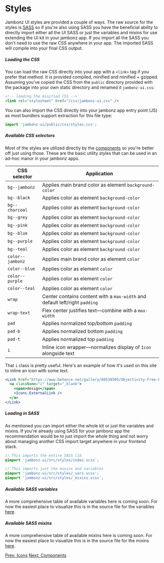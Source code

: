 # Styles

Jambonz UI styles are provided a couple of ways. The raw source for the styles is [SASS]() so if you're also using SASS you have the beneficial ability to directly import either all the UI SASS or just the variables and mixins for use extending the UI kit in your jambonz app. If you import all the SASS you don't need to use the raw CSS anywhere in your app. The imported SASS will compile into your final CSS output.

##### Loading the CSS

You can load the raw CSS directly into your app with a `<link>` tag if you prefer that method. It is provided compiled, minified and minified + gzipped. Assuming you've copied the CSS from the `public` directory provided with the package into your own static directory and renamed it `jambonz-ui.css`:

```html
<!-- loading the minified CSS -->
<link rel="stylesheet" href="/css/jambonz-ui.css" />
```

You can also import the CSS directly into your jambonz app entry point (JS) as most bundlers support extraction for this file type:

```js
import 'jambonz-ui/public/css/styles.css';
```

##### Available CSS selectors

Most of the styles are utilized directly by the [components](/dacs/jambonz-ui/components/) so you're better off just using those. These are the basic utility styles that can be used in an ad-hoc manor in your jambonz apps.

| CSS selector | Application |
|--------------|-------------|
| `bg--jambonz` | Applies main brand color as element `background-color` |
| `bg--black` | Applies color as element `background-color` |
| `bg--charcoal` | Applies color as element `background-color` |
| `bg--grey` | Applies color as element `background-color` |
| `bg--pink` | Applies color as element `background-color` |
| `bg--blue` | Applies color as element `background-color` |
| `bg--purple` | Applies color as element `background-color` |
| `bg--teal` | Applies color as element `background-color` |
| `color--jambonz` | Applies main brand color as element `color` |
| `color--blue` | Applies color as element `color` |
| `color--purple` | Applies color as element `color` |
| `color--teal` | Applies color as element `color` |
| `wrap` | Center contains content with a `max-width` and default left/right `padding` |
| `wrap-text` | Flex center justifies text—combine with a `max-width` |
| `pad` | Applies normalized top/bottom `padding` |
| `pad-b` | Applies normalized bottom `padding` |
| `pad-t` | Applies normalized top `padding` |
| `i` | Inline icon wrapper—normalizes display of `Icon` alongside text |

That `i` class is pretty useful. Here's an example of how it's used on this site to inline an icon with some text.

```jsx
<Link href="https://www.behance.net/gallery/60530395/Objectivity-Free-Font-Family">
  <a className="i" target="_blank">
    <span>design</span>
    <Icons.ExternalLink />
  </a>
</Link>
```


##### Loading in SASS

As mentioned you can import either the whole kit or just the variables and mixins. If you're already using SASS for your jambonz app the recommendation would be to just import the whole thing and not worry about managing another CSS import target anywhere in your frontend stack.

```scss
// This imports the entire SASS lib
@import 'jambonz-ui/src/styles/index.scss';

// This imports just the mixins and variables
@import 'jambonz-ui/src/styles/_vars.scss';
@import 'jambonz-ui/src/styles/_mixins.scss';
```

##### Available SASS variables

A more comprehensive table of available variables here is coming soon. For now the easiest place to visualize this is in the source file for the variables [here](https://github.com/jambonz/next-static-site/tree/main/jambonz-ui/src/styles/_vars.scss).


##### Available SASS mixins

A more comprehensive table of available mixins here is coming soon. For now the easiest place to visualize this is in the source file for the mixins [here](https://github.com/jambonz/next-static-site/tree/main/jambonz-ui/src/styles/_mixins.scss).


<p class="flex">
<a href="/docs/jambonz-ui/icons/">Prev: Icons</a>
<a href="/docs/jambonz-ui/components/">Next: Components</a>
</p>